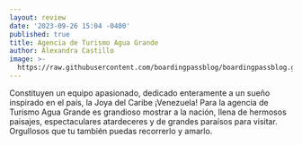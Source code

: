 ```yaml
---
layout: review
date: '2023-09-26 15:04 -0400'
published: true
title: Agencia de Turismo Agua Grande
author: Alexandra Castillo
image: >-
  https://raw.githubusercontent.com/boardingpassblog/boardingpassblog.github.io/main/assets/images/turismoaguagrande.jpg
---
```

Constituyen un equipo apasionado, dedicado enteramente a un sueño inspirado en el país, la Joya del Caribe ¡Venezuela! Para la agencia de Turismo Agua Grande es grandioso mostrar a la nación, llena de hermosos paisajes, espectaculares atardeceres y de grandes paraísos para visitar. Orgullosos que tu también puedas recorrerlo y amarlo. 